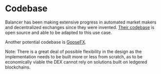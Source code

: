 # Codebase

Balancer has been making extensive progress in automated market makers and decentralized exchanges since they were invented. [Their codebase](https://balancer.fi/whitepaper.pdf) is open source and able to be adapted to this use case.&#x20;

Another potential codebase is [GooseFX](https://docs.goosefx.io/goosefx-platform-features/ss-liquidity-provisioning).

Note: There is a great deal of possible flexibility in the design as the implementation needs to be built more or less from scratch, as to be economically viable the DEX cannot rely on solutions built on ledgered blockchains.&#x20;

